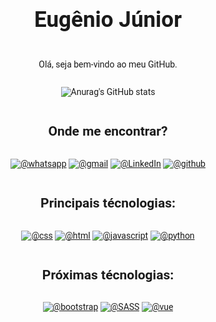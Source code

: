 <link rel="preconnect" href="https://fonts.googleapis.com">
<link rel="preconnect" href="https://fonts.gstatic.com" crossorigin>
<link href="https://fonts.googleapis.com/css2?family=Roboto&display=swap" rel="stylesheet">
<section style="display: flex; align-items: center; flex-direction: column;font-family: 'Roboto', sans-serif;">
    <h1  style="text-align: center; font-size: 35px">Eugênio Júnior</h1>   
<p >Olá, seja bem-vindo ao meu GitHub.</p>




![Anurag's GitHub stats](https://github-readme-stats.vercel.app/api?username=eugenioJ&show_icons=true&theme=apprentice)
<section style="display: flex; align-items: center; flex-direction: column">
    <h2>Onde me encontrar? </h2>

[![@whatsapp](https://img.shields.io/badge/WhatsApp-25D366?style=for-the-badge&logo=whatsapp&logoColor=white)](https://api.whatsapp.com/send?phone=+5511940174761)
[![@gmail](https://img.shields.io/badge/Gmail-D14836?style=for-the-badge&logo=gmail&logoColor=white)](eugeniojunior21@gmail.com)
[![@LinkedIn](https://img.shields.io/badge/LinkedIn-0077B5?style=for-the-badge&logo=linkedin&logoColor=white
)](https://www.linkedin.com/in/eugeniojr)
[![@github](https://img.shields.io/badge/GitHub-100000?style=for-the-badge&logo=github&logoColor=white)](https://github.com/EugenioJ)
<section>
<section style="display: flex; align-items: center; flex-direction: column">
<h2>Principais técnologias:</h2>

[![@css](https://img.shields.io/badge/CSS3-1572B6?style=for-the-badge&logo=css3&logoColor=white)]()
[![@html](https://img.shields.io/badge/HTML5-E34F26?style=for-the-badge&logo=html5&logoColor=white)]()
[![@javascript](https://img.shields.io/badge/JavaScript-F7DF1E?style=for-the-badge&logo=javascript&logoColor=black)]()
[![@python](https://img.shields.io/badge/Python-14354C?style=for-the-badge&logo=python&logoColor=white)]()
</section>
<section style="display: flex; align-items: center; flex-direction: column">
<h2>Próximas técnologias:</h2>

[![@bootstrap](https://img.shields.io/badge/Bootstrap-563D7C?style=for-the-badge&logo=bootstrap&logoColor=white)]()
[![@SASS](https://img.shields.io/badge/Sass-CC6699?style=for-the-badge&logo=sass&logoColor=white)]()
[![@vue](https://img.shields.io/badge/Vue.js-35495E?style=for-the-badge&logo=vue.js&logoColor=4FC08D)]()
</section>
</section>
